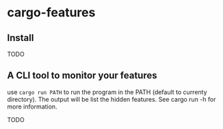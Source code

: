 # cargo-features
## Install
TODO

## A CLI tool to monitor your features
use `cargo run PATH` to run the program in the PATH (default to currenty directory). The output will be list the hidden features. See cargo run -h for more information.

TODO
